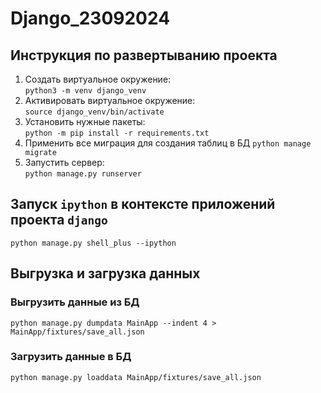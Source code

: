 # Django_23092024

## Инструкция по развертыванию проекта

1. Создать виртуальное окружение:  
`python3 -m venv django_venv`
2. Aктивировать виртуальное окружение:  
`source django_venv/bin/activate`
3. Установить нужные пакеты:  
`python -m pip install -r requirements.txt`
4. Применить все миграция для создания таблиц в БД 
`python manage migrate`
5. Запустить сервер:  
`python manage.py runserver`

## Запуск `ipython` в контексте приложений проекта `django`
```
python manage.py shell_plus --ipython
```

## Выгрузка и загрузка данных
### Выгрузить данные из БД
```
python manage.py dumpdata MainApp --indent 4 > MainApp/fixtures/save_all.json
```

###  Загрузить данные в БД
```
python manage.py loaddata MainApp/fixtures/save_all.json
```